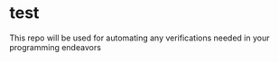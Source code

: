 test
====

This repo will be used for automating any verifications needed in your programming endeavors

